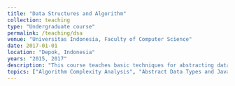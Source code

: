 ```yaml
---
title: "Data Structures and Algorithm"
collection: teaching
type: "Undergraduate course"
permalink: /teaching/dsa
venue: "Universitas Indonesia, Faculty of Computer Science"
date: 2017-01-01
location: "Depok, Indonesia"
years: "2015, 2017"
description: "This course teaches basic techniques for abstracting data, creating algorithms that can access the data, and manipulating the abstract structure. This course also covers analysis of the complexity of space and time in implementing an algorithm. The topics covered include: concept of abstract data type, linear data model (array and dynamic list, stack and queue), set, hierarchical data model (binary tree, heap, binary search tree, AVL-tree, B-tree) model graph, hashtable, tracking algorithm. This course covers the following"
topics: ["Algorithm Complexity Analysis", "Abstract Data Types and Java Collections", "Recursive", "Linear Data Model: List, Stack, Queue", "Hierarchical Data Model: Binary Trees, Heaps, Binary Search Trees, AVL-tree, Red-black Trees, B-Trees", "Structural Data Model: Graph", "Hashing", "Sorting and Searching Algorithm"]
---
```



